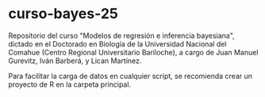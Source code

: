 # curso-bayes-25
  
Repositorio del curso "Modelos de regresión e inferencia bayesiana", dictado en el Doctorado en Biología de la Universidad Nacional del Comahue (Centro Regional Universitario Bariloche), a cargo de Juan Manuel Gurevitz, Iván Barberá, y Lican Martínez.  

Para facilitar la carga de datos en cualquier script, se recomienda crear un proyecto de R en la carpeta principal.
